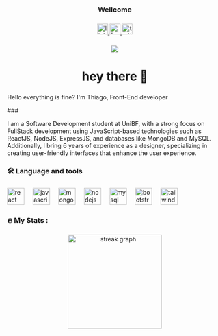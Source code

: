 <div align="center">
    <h3>Wellcome</h3>
   </div>
   
   ###
   
   <div align="center">
     <a href="https://www.linkedin.com/in/thiago-clementino/" target="_blank" >
     <img src="https://img.shields.io/static/v1?message=LinkedIn&logo=linkedin&label=&color=0077B5&logoColor=white&labelColor=&style=for-the-badge" height="25" alt="linkedin logo"  />
       </a>
    <a href="https://www.behance.net/ThiagoClementino" target="_blank">
     <img src="https://img.shields.io/badge/-Behance-blue?style=for-the-badge&logo=behance&logoColor=white" height="25" alt="behance logo"  />
     </a>
     <a href="#" target="_blank">
     <img src="https://img.shields.io/badge/website-000000?style=for-the-badge&logo=About.me&logoColor=white" height="25" alt="twitter logo"  />
    </a>
   </div>
   
   ###
   
   <div align="center">
     <img src="https://visitor-badge.laobi.icu/badge?page_id=ThiagoClemetino.thiagoclementino"  />
   </div>
   
   ###
   
   <h1 align="center">hey there 👋</h1>
   
   ###
   
   
   <p align="left">Hello everything is fine? I'm Thiago, Front-End developer</p>
   ###
   
   <p align="left">I am a Software Development student at UniBF, with a strong focus on FullStack development using JavaScript-based technologies such as ReactJS, NodeJS, ExpressJS, and databases like MongoDB and MySQL. Additionally, I bring 6 years of experience as a designer, specializing in creating user-friendly interfaces that enhance the user experience.
   
   ###
   
   <h3 align="left">🛠 Language and tools</h3>
   
   ###
   
   <div align="left">
     <img src="https://cdn.jsdelivr.net/gh/devicons/devicon/icons/react/react-original-wordmark.svg" height="40" alt="react ogo"  />
     <img width="12" />
     <img src="https://img.icons8.com/?size=100&id=108784&format=png&color=000000" height="40" alt="javascript logo"  />
     <img width="12" />
     <img src="https://cdn.jsdelivr.net/gh/devicons/devicon/icons/mongodb/mongodb-plain-wordmark.svg" height="40" alt="mongodb logo"  />
     <img width="12" />
     <img src="https://cdn.jsdelivr.net/gh/devicons/devicon/icons/nodejs/nodejs-plain-wordmark.svg" height="40" alt="nodejs logo"  />
     <img width="12" />
     <img src="https://cdn.jsdelivr.net/gh/devicons/devicon/icons/mysql/mysql-plain-wordmark.svg" height="40" alt="mysql logo"  />
     <img width="12" />
     <img src="https://cdn.jsdelivr.net/gh/devicons/devicon/icons/bootstrap/bootstrap-plain-wordmark.svg" height="40" alt="bootstrap logo"  />
     <img width="12" />
     <img src="https://img.icons8.com/?size=100&id=4PiNHtUJVbLs&format=png&color=000000" height="40" alt="tailwind logo"  />
     <img width="12" />
    
   </div>
   
   ###
   <h3 align="left">🔥   My Stats :</h3>
   
   ###
   
   <div align="center">
     <img src="https://streak-stats.demolab.com?user=ThiagoClementino&locale=en&mode=daily&theme=dark&hide_border=false&border_radius=5&order=3" height="220" alt="streak graph"  />
   </div>
   
   ###
   
